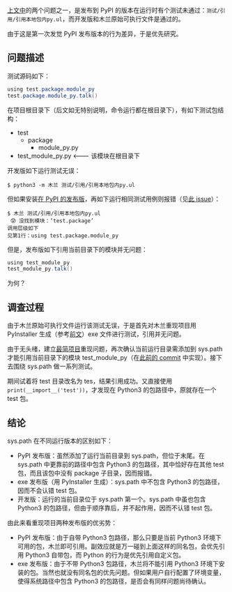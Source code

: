 [上文中](https://zhuanlan.zhihu.com/p/339033162)的两个问题之一，是发布到 PyPI 的版本在运行时有个测试未通过：`测试/引用/引用本地包内py.ul`，而开发版和木兰原始可执行文件是通过的。

由于这是第一次发觉 PyPI 发布版本的行为差异，于是优先研究。

## 问题描述

测试源码如下：
```java
using test.package.module_py
test.package.module_py.talk()
```

在项目根目录下（后文如无特别说明，命令运行都在根目录下），有如下测试包结构：
- test
  - package
    - module_py.py
- test_module_py.py   <--- 该模块在根目录下

开发版如下运行测试无误：
```
$ python3 -m 木兰 测试/引用/引用本地包内py.ul
```

但如果安装[在 PyPI 的发布版](https://pypi.org/project/ulang/)，再如下运行相同测试用例则报错（见[此 issue](https://gitee.com/MulanRevive/mulan-rework/issues/I1U2HP?from=project-issue#note_3835483)）：
```
$ 木兰 测试/引用/引用本地包内py.ul
 😰 没找到模块：‘test.package’
调用层级如下
见第1行：using test.package.module_py
```

但是，发布版如下引用当前目录下的模块并无问题：
```java
using test_module_py
test_module_py.talk()
```

为何？

## 调查过程

由于木兰原始可执行文件运行该测试无误，于是首先对木兰重现项目用 PyInstaller 生成（参考[前文](https://zhuanlan.zhihu.com/p/107836848)）exe 文件进行测试，引用并无问题。

由于无头绪，建立[最简项目](https://github.com/nobodxbodon/test-package-for-pypi)重现问题，再次确认当前运行目录需添加到 sys.path 才能引用当前目录下的模块 test_module_py（在[此前的 commit](https://gitee.com/MulanRevive/mulan-rework/commit/535a1e8b4c8d507c89eb3e7c6da2dc22a0fd40a2) 中实现）。接下去围绕 sys.path 做一系列测试。

期间试着将 test 目录改名为 tes，结果引用成功。又直接使用 `print(__import__('test'))`，才发现在 Python3 的包路径中，原就存在一个 test 包。

## 结论

sys.path 在不同运行版本的区别如下：

- PyPI 发布版：虽然添加了运行当前目录到 sys.path，但位于末尾。在 sys.path 中更靠前的路径中包含 Python3 的包路径，其中恰好存在其他 test 包，而且该包中没有 package 子目录，因而报错。
- exe 发布版（用 PyInstaller 生成）：sys.path 中不包含 Python3 的包路径，因而不会认错 test 包。
- 开发版：运行的当前目录位于 sys.path 第一个。sys.path 中虽也包含 Python3 的包路径，但由于顺序靠后，并不起作用，因而不认错 test 包。

由此来看重现项目两种发布版的优劣势：

- PyPI 发布版：由于自带 Python3 包路径，那么只要是当前 Python3 环境下可用的包，木兰即可引用。副效应就是万一碰到上面这样的同名包，会优先引用 Python3 自带包，而 Python 的行为是优先引用自定义包。
- exe 发布版：由于不带 Python3 包路径，木兰将不能引用 Python3 环境下安装的包。当然也就没有同名包的优先问题。但如果用户自行配置了环境变量，使得系统路径中包含 Python3 的包路径，是否会有同样问题尚待确认。
